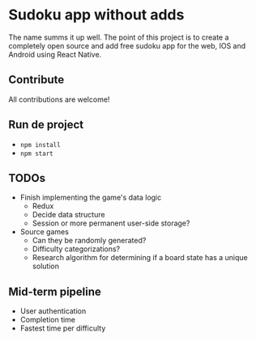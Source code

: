 # Sudoku app without adds

The name summs it up well. The point of this project is to create a completely open source and add free sudoku app for the web, IOS and Android using React Native.

## Contribute

All contributions are welcome!

## Run de project

- `npm install`
- `npm start`

## TODOs

- Finish implementing the game's data logic
  - Redux
  - Decide data structure
  - Session or more permanent user-side storage?
- Source games
  - Can they be randomly generated?
  - Difficulty categorizations?
  - Research algorithm for determining if a board state has a unique solution

## Mid-term pipeline
- User authentication
- Completion time
- Fastest time per difficulty
